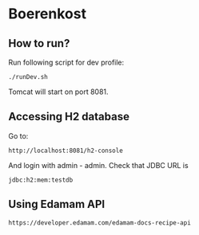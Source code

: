 # Boerenkost

## How to run?

Run following script for dev profile:

	./runDev.sh
		
Tomcat will start on port 8081.

## Accessing H2 database

Go to:

	http://localhost:8081/h2-console
	
	
And login with admin - admin. Check that JDBC URL is 

	jdbc:h2:mem:testdb
	
## Using Edamam API

	https://developer.edamam.com/edamam-docs-recipe-api
